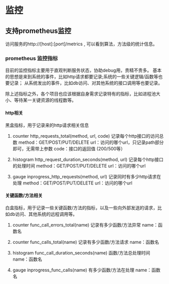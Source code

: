 # 监控

## 支持prometheus监控

访问服务的http://[host]:[port]/metrics , 可以看到算法，方法级的统计信息。  


### prometheus 监控指标
目前的监控指标主要用于直观判断服务状态，协助debug用，贵精不贵多。
基本的思想是来到系统的事件，比如http请求都要记录;系统的一些关键逻辑/函数等也要记录；
从系统发出的事件，比如db访问、对其他系统的接口调用等也要记录。

除上述指标之外，各个项目也应该根据自身需求记录特有的指标，比如进程池大小、等待某一关键资源的线程数等。

#### http相关
黑盒指标，用于记录来的http请求相关信息

1. counter http_requests_total(method, url, code)
   记录每个http接口的访问总数
   method：GET/POST/PUT/DELETE
   url：访问的哪个url，只记录path部分即可，无需带上参数
   code：接口的返回值 (200/500等）

2. histogram http_request_duration_seconds(method, url)
   记录每个http接口的处理时间
   method：GET/POST/PUT/DELETE
   url：访问的哪个url

3. gauge inprogress_http_requests(method, url)
   记录同时有多少http请求在处理
   method：GET/POST/PUT/DELETE
   url：访问的哪个url

#### 关键函数/方法相关
白盒指标，用于记录一些关键函数/方法的指标，以及一些向外部发送的请求，比如db访问、其他系统的远程调用等。

1. counter func_call_errors_total(name)
   记录有多少函数/方法异常
   name：函数名

2. counter func_calls_total(name)
   记录有多少函数/方法请求
   name：函数名

3. histogram func_call_duration_seconds(name)
   函数/方法总处理时间
   name：函数名

4. gauge inprogress_func_calls(name)
   有多少函数/方法在处理
   name：函数名
